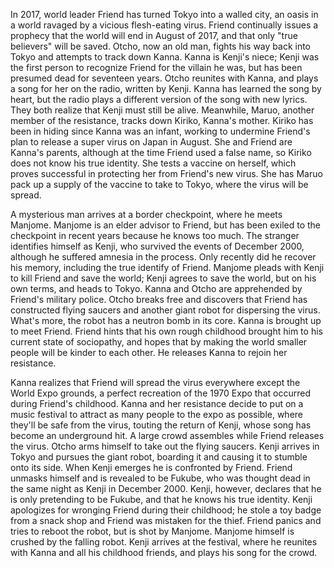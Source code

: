 <!-- 20th Century Boys: Redemption (2009) -->

In 2017, world leader Friend has turned Tokyo into a walled city, an oasis in a world ravaged by a vicious flesh-eating virus. Friend continually issues a prophecy that the world will end in August of 2017, and that only "true believers" will be saved. Otcho, now an old man, fights his way back into Tokyo and attempts to track down Kanna. Kanna is Kenji's niece; Kenji was the first person to recognize Friend for the villain he was, but has been presumed dead for seventeen years. Otcho reunites with Kanna, and plays a song for her on the radio, written by Kenji. Kanna has learned the song by heart, but the radio plays a different version of the song with new lyrics. They both realize that Kenji must still be alive. Meanwhile, Maruo, another member of the resistance, tracks down Kiriko, Kanna's mother. Kiriko has been in hiding since Kanna was an infant, working to undermine Friend's plan to release a super virus on Japan in August. She and Friend are Kanna's parents, although at the time Friend used a false name, so Kiriko does not know his true identity. She tests a vaccine on herself, which proves successful in protecting her from Friend's new virus. She has Maruo pack up a supply of the vaccine to take to Tokyo, where the virus will be spread.

A mysterious man arrives at a border checkpoint, where he meets Manjome. Manjome is an elder advisor to Friend, but has been exiled to the checkpoint in recent years because he knows too much. The stranger identifies himself as Kenji, who survived the events of December 2000, although he suffered amnesia in the process. Only recently did he recover his memory, including the true identify of Friend. Manjome pleads with Kenji to kill Friend and save the world; Kenji agrees to save the world, but on his own terms, and heads to Tokyo. Kanna and Otcho are apprehended by Friend's military police. Otcho breaks free and discovers that Friend has constructed flying saucers and another giant robot for dispersing the virus. What's more, the robot has a neutron bomb in its core. Kanna is brought up to meet Friend. Friend hints that his own rough childhood brought him to his current state of sociopathy, and hopes that by making the world smaller people will be kinder to each other. He releases Kanna to rejoin her resistance.

Kanna realizes that Friend will spread the virus everywhere except the World Expo grounds, a perfect recreation of the 1970 Expo that occurred during Friend's childhood. Kanna and her resistance decide to put on a music festival to attract as many people to the expo as possible, where they'll be safe from the virus, touting the return of Kenji, whose song has become an underground hit. A large crowd assembles while Friend releases the virus. Otcho arms himself to take out the flying saucers. Kenji arrives in Tokyo and pursues the giant robot, boarding it and causing it to stumble onto its side. When Kenji emerges he is confronted by Friend. Friend unmasks himself and is revealed to be Fukube, who was thought dead in the same night as Kenji in December 2000. Kenji, however, declares that he is only pretending to be Fukube, and that he knows his true identity. Kenji apologizes for wronging Friend during their childhood; he stole a toy badge from a snack shop and Friend was mistaken for the thief. Friend panics and tries to reboot the robot, but is shot by Manjome. Manjome himself is crushed by the falling robot. Kenji arrives at the festival, where he reunites with Kanna and all his childhood friends, and plays his song for the crowd.